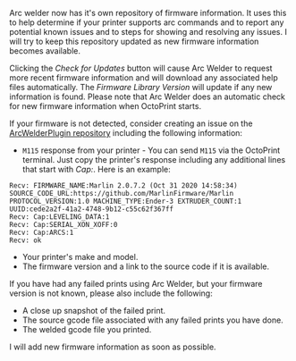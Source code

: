 Arc welder now has it's own repository of firmware information. It uses this to help determine if your printer supports
arc commands and to report any potential known issues and to steps for showing and resolving any issues. I will try to
keep this repository updated as new firmware information becomes available.

Clicking the *Check for Updates* button will cause Arc Welder to request more recent firmware information and will
download any associated help files automatically. The *Firmware Library Version* will update if any new information is
found. Please note that Arc Welder does an automatic check for new firmware information when OctoPrint starts.

If your firmware is not detected, consider creating an issue on
the [ArcWelderPlugin repository](https://github.com/FormerLurker/ArcWelderPlugin/issues) including the following
information:

* ```M115``` response from your printer - You can send ```M115``` via the OctoPrint terminal. Just copy the printer's
  response including any additional lines that start with *Cap:*. Here is an example:

```
Recv: FIRMWARE_NAME:Marlin 2.0.7.2 (Oct 31 2020 14:58:34) SOURCE_CODE_URL:https://github.com/MarlinFirmware/Marlin PROTOCOL_VERSION:1.0 MACHINE_TYPE:Ender-3 EXTRUDER_COUNT:1 UUID:cede2a2f-41a2-4748-9b12-c55c62f367ff
Recv: Cap:LEVELING_DATA:1
Recv: Cap:SERIAL_XON_XOFF:0
Recv: Cap:ARCS:1
Recv: ok
```

* Your printer's make and model.
* The firmware version and a link to the source code if it is available.

If you have had any failed prints using Arc Welder, but your firmware version is not known, please also include the
following:

* A close up snapshot of the failed print.
* The source gcode file associated with any failed prints you have done.
* The welded gcode file you printed.

I will add new firmware information as soon as possible.

